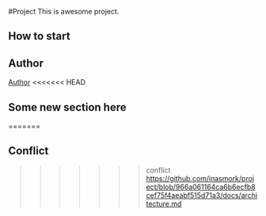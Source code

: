 #Project
This is awesome project.
## How to start
## Author

[Author](author.md)
<<<<<<< HEAD
## Some new section here
=======
## Conflict
>>>>>>> conflict
https://github.com/inasmork/project/blob/966a061164ca6b6ecfb8cef75f4aeabf515d71a3/docs/architecture.md
